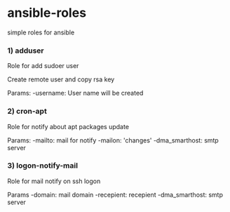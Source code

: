 # ansible-roles
simple roles for ansible

### 1) adduser

Role for add sudoer user

Create remote user and copy rsa key

Params:
-username: User name will be created

### 2) cron-apt

Role for notify about apt packages update

Params:
-mailto: mail for notify
-mailon: 'changes'
-dma_smarthost: smtp server

### 3) logon-notify-mail

Role for mail notify on ssh logon

Params
-domain: mail domain
-recepient: recepient
-dma_smarthost: smtp server
